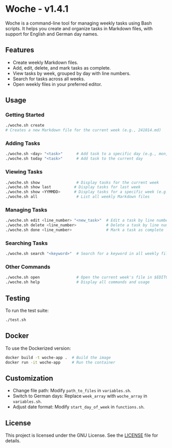 # Woche - v1.4.1

Woche is a command-line tool for managing weekly tasks using Bash scripts. It helps you create and organize tasks in Markdown files, with support for English and German day names.

## Features

- Create weekly Markdown files.
- Add, edit, delete, and mark tasks as complete.
- View tasks by week, grouped by day with line numbers.
- Search for tasks across all weeks.
- Open weekly files in your preferred editor.

## Usage

### Getting Started

```bash
./woche.sh create
# Creates a new Markdown file for the current week (e.g., 241014.md)
```

### Adding Tasks

```bash
./woche.sh <day> "<task>"      # Add task to a specific day (e.g., mon, tue, mont, die)
./woche.sh today "<task>"      # Add task to the current day
```

### Viewing Tasks

```bash
./woche.sh show                # Display tasks for the current week
./woche.sh show last          # Display tasks for last week
./woche.sh show <YYMMDD>      # Display tasks for a specific week (e.g., 210829)
./woche.sh all                 # List all weekly Markdown files
```

### Managing Tasks

```bash
./woche.sh edit <line_number> "<new_task>"  # Edit a task by line number
./woche.sh delete <line_number>             # Delete a task by line number (requires confirmation)
./woche.sh done <line_number>               # Mark a task as complete
```

### Searching Tasks

```bash
./woche.sh search "<keyword>"  # Search for a keyword in all weekly files
```

### Other Commands

```bash
./woche.sh open                # Open the current week's file in $EDITOR
./woche.sh help                # Display all commands and usage
```

## Testing

To run the test suite:

```bash
./test.sh
```

## Docker

To use the Dockerized version:

```bash
docker build -t woche-app .  # Build the image
docker run -it woche-app     # Run the container
```

## Customization

- Change file path: Modify `path_to_files` in `variables.sh`.
- Switch to German days: Replace `week_array` with `woche_array` in `variables.sh`.
- Adjust date format: Modify `start_day_of_week` in `functions.sh`.

## License

This project is licensed under the GNU License. See the [LICENSE](LICENSE) file for details.
